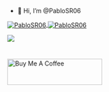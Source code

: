 - 👋 Hi, I’m @PabloSR06

<a href="https://github.com/pablosr06">
	<img align="center" src="https://github-readme-stats.vercel.app/api?username=pablosr06&hide=contribs,prs&show_icons=true&layout=compact&theme=dracula" alt="PabloSR06" />
</a>

<a href="https://github.com/pablosr06">
	<img align="center" src="https://github-readme-stats.vercel.app/api/top-langs/?username=pablosr06&layout=compact&theme=dracula&hide_border=true" alt="PabloSR06"/>
</a>

<a href="https://hits.seeyoufarm.com"><img src="https://hits.seeyoufarm.com/api/count/incr/badge.svg?url=https%3A%2F%2Fgithub.com%2Fgjbae1212%2Fhit-counter"/></a>

#

<a href="https://www.buymeacoffee.com/PabloSR" target="_blank"><img src="https://cdn.buymeacoffee.com/buttons/v2/default-red.png" alt="Buy Me A Coffee" style="height: 60px !important;width: 217px !important;" ></a>
